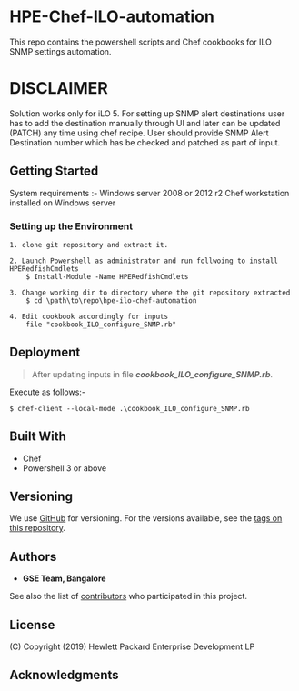 # HPE-Chef-ILO-automation
This repo contains the powershell scripts and Chef cookbooks for ILO SNMP settings automation.

# DISCLAIMER
Solution works only for iLO 5.
For setting up SNMP alert destinations user has to add the destination manually through UI and later can be updated (PATCH) 
any time using chef recipe.
User should provide SNMP Alert Destination number which has be checked and patched as part of input.

## Getting Started

System requirements :- 
Windows server 2008 or 2012 r2
Chef workstation installed on Windows server

### Setting up the Environment
 
```
1. clone git repository and extract it.

2. Launch Powershell as administrator and run follwoing to install HPERedfishCmdlets
	$ Install-Module -Name HPERedfishCmdlets

3. Change working dir to directory where the git repository extracted
	$ cd \path\to\repo\hpe-ilo-chef-automation
	
4. Edit cookbook accordingly for inputs
	file "cookbook_ILO_configure_SNMP.rb"
```

## Deployment

> After updating inputs in file ***cookbook_ILO_configure_SNMP.rb***.

Execute as follows:-

```
$ chef-client --local-mode .\cookbook_ILO_configure_SNMP.rb
```

## Built With

* Chef
* Powershell 3 or above


## Versioning

We use [GitHub](http://github.org/) for versioning. For the versions available, see the [tags on this repository](https://github.com/your/project/tags). 

## Authors

* **GSE Team, Bangalore** 

See also the list of [contributors](https://github.com/prakashmirji/hpe-ilo-chef-automation/graphs/contributors) who participated in this project.

## License

(C) Copyright (2019) Hewlett Packard Enterprise Development LP

## Acknowledgments
